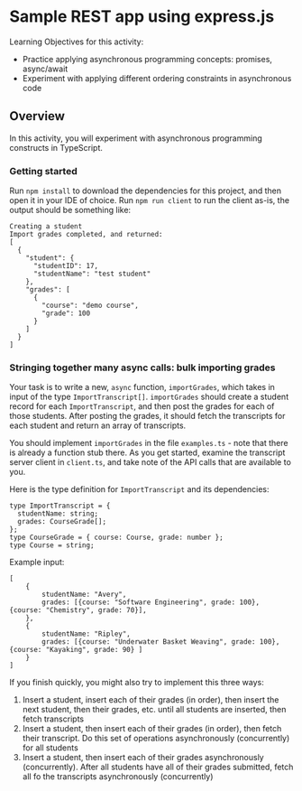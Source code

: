 # Sample REST app using express.js

Learning Objectives for this activity:
* Practice applying asynchronous programming concepts: promises, async/await
* Experiment with applying different ordering constraints in asynchronous code

## Overview
In this activity, you will experiment with asynchronous programming constructs in TypeScript.

### Getting started
Run `npm install` to download the dependencies for this project, and then open it in your IDE of choice. 
Run `npm run client` to run the client as-is, the output should be something like:

```
Creating a student
Import grades completed, and returned:
[
  {
    "student": {
      "studentID": 17,
      "studentName": "test student"
    },
    "grades": [
      {
        "course": "demo course",
        "grade": 100
      }
    ]
  }
]

```

### Stringing together many async calls: bulk importing grades
Your task is to write a new, `async` function, `importGrades`, which takes in input of the type `ImportTranscript[]`.
`importGrades` should create a student record for each `ImportTranscript`, and then post the grades for each of those students.
After posting the grades, it should fetch the transcripts for each student and return an array of transcripts. 

You should implement `importGrades` in the file `examples.ts` - note that there is already a function stub there.
As you get started, examine the transcript server client in `client.ts`, and take note of the API calls that are available to you.

Here is the type definition for `ImportTranscript` and its dependencies:
```
type ImportTranscript = {
  studentName: string;
  grades: CourseGrade[];
};
type CourseGrade = { course: Course, grade: number };
type Course = string;
```

Example input:
```
[
    {
        studentName: "Avery",
        grades: [{course: "Software Engineering", grade: 100}, {course: "Chemistry", grade: 70}],
    },
    {
        studentName: "Ripley",
        grades: [{course: "Underwater Basket Weaving", grade: 100}, {course: "Kayaking", grade: 90} ]
    }
]
```

If you finish quickly, you might also try to implement this three ways:
1. Insert a student, insert each of their grades (in order), then insert the next student, then their grades, etc. until all students are inserted, then fetch transcripts
2. Insert a student, then insert each of their grades (in order), then fetch their transcript. Do this set of operations asynchronously (concurrently) for all students
3. Insert a student, then insert each of their grades asynchronously (concurrently). After all students have all of their grades submitted, fetch all fo the transcripts asynchronously (concurrently)

